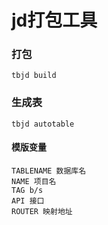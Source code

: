 # jd打包工具

### 打包
```
tbjd build
```

### 生成表
```
tbjd autotable
```

#### 模版变量
```
TABLENAME 数据库名
NAME 项目名
TAG b/s
API 接口
ROUTER 映射地址
```
